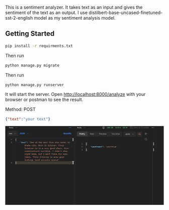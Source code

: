 This is a sentiment analyzer. It takes text as an input and gives the sentiment of the text as an output. I use distilbert-base-uncased-finetuned-sst-2-english model as my sentiment analysis model.

## Getting Started

```bash
pip install -r requirments.txt
```
Then run

```bash
python manage.py migrate
```
Then run 
```bash
python manage.py runserver
```
It will start the server.
Open [http://localhost:8000/analyze](http://localhost:8000/analyze) with your browser or postman to see the result.

Method: POST
```json
{"text":"your text"}
```

![screenshot](img.png)

